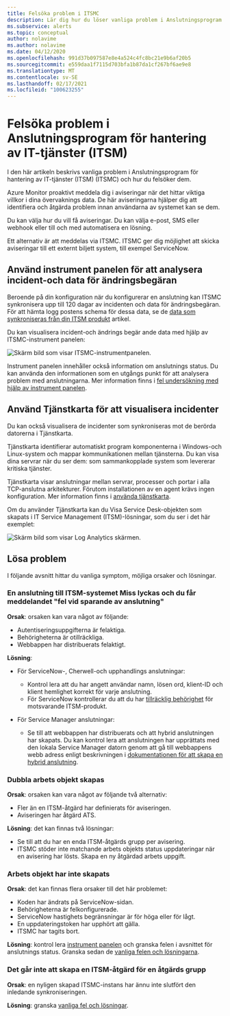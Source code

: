 ```yaml
---
title: Felsöka problem i ITSMC
description: Lär dig hur du löser vanliga problem i Anslutningsprogram för hantering av IT-tjänster (ITSM).
ms.subservice: alerts
ms.topic: conceptual
author: nolavime
ms.author: nolavime
ms.date: 04/12/2020
ms.openlocfilehash: 991d37b097587e8e4a524c4fc8bc21e9b6af20b5
ms.sourcegitcommit: e559daa1f7115d703bfa1b87da1cf267bf6ae9e8
ms.translationtype: MT
ms.contentlocale: sv-SE
ms.lasthandoff: 02/17/2021
ms.locfileid: "100623255"
---
```

# <a name="troubleshoot-problems-in-it-service-management-connector"></a>Felsöka problem i Anslutningsprogram för hantering av IT-tjänster (ITSM)

I den här artikeln beskrivs vanliga problem i Anslutningsprogram för hantering av IT-tjänster (ITSM) (ITSMC) och hur du felsöker dem.

Azure Monitor proaktivt meddela dig i aviseringar när det hittar viktiga villkor i dina övervaknings data. De här aviseringarna hjälper dig att identifiera och åtgärda problem innan användarna av systemet kan se dem.

Du kan välja hur du vill få aviseringar. Du kan välja e-post, SMS eller webhook eller till och med automatisera en lösning. 

Ett alternativ är att meddelas via ITSMC. ITSMC ger dig möjlighet att skicka aviseringar till ett externt biljett system, till exempel ServiceNow.

## <a name="use-the-dashboard-to-analyze-incident-and-change-request-data"></a>Använd instrument panelen för att analysera incident-och data för ändringsbegäran

Beroende på din konfiguration när du konfigurerar en anslutning kan ITSMC synkronisera upp till 120 dagar av incidenten och data för ändringsbegäran. För att hämta logg postens schema för dessa data, se de [data som synkroniseras från din ITSM produkt](./itsmc-synced-data.md) artikel.

Du kan visualisera incident-och ändrings begär ande data med hjälp av ITSMC-instrument panelen:

![Skärm bild som visar ITSMC-instrumentpanelen.](media/itsmc-overview/itsmc-overview-sample-log-analytics.png)

Instrument panelen innehåller också information om anslutnings status. Du kan använda den informationen som en utgångs punkt för att analysera problem med anslutningarna. Mer information finns i [fel undersökning med hjälp av instrument panelen](./itsmc-dashboard.md).

## <a name="use-service-map-to-visualize-incidents"></a>Använd Tjänstkarta för att visualisera incidenter

Du kan också visualisera de incidenter som synkroniseras mot de berörda datorerna i Tjänstkarta.

Tjänstkarta identifierar automatiskt program komponenterna i Windows-och Linux-system och mappar kommunikationen mellan tjänsterna. Du kan visa dina servrar när du ser dem: som sammankopplade system som levererar kritiska tjänster. 

Tjänstkarta visar anslutningar mellan servrar, processer och portar i alla TCP-anslutna arkitekturer. Förutom installationen av en agent krävs ingen konfiguration. Mer information finns i [använda tjänstkarta](../vm/service-map.md).

Om du använder Tjänstkarta kan du Visa Service Desk-objekten som skapats i IT Service Management (ITSM)-lösningar, som du ser i det här exemplet:

![Skärm bild som visar Log Analytics skärmen.](media/itsmc-overview/itsmc-overview-integrated-solutions.png)

## <a name="resolve-problems"></a>Lösa problem

I följande avsnitt hittar du vanliga symptom, möjliga orsaker och lösningar. 

### <a name="a-connection-to-the-itsm-system-fails-and-you-get-an-error-in-saving-connection-message"></a>En anslutning till ITSM-systemet Miss lyckas och du får meddelandet "fel vid sparande av anslutning"

**Orsak**: orsaken kan vara något av följande:

* Autentiseringsuppgifterna är felaktiga.
* Behörigheterna är otillräckliga.
* Webbappen har distribuerats felaktigt.

**Lösning**:

* För ServiceNow-, Cherwell-och upphandlings anslutningar:
  * Kontrol lera att du har angett användar namn, lösen ord, klient-ID och klient hemlighet korrekt för varje anslutning.  
  * För ServiceNow kontrollerar du att du har [tillräcklig behörighet](itsmc-connections-servicenow.md#install-the-user-app-and-create-the-user-role) för motsvarande ITSM-produkt.

* För Service Manager anslutningar:  
  * Se till att webbappen har distribuerats och att hybrid anslutningen har skapats. Du kan kontrol lera att anslutningen har upprättats med den lokala Service Manager datorn genom att gå till webbappens webb adress enligt beskrivningen i [dokumentationen för att skapa en hybrid anslutning](./itsmc-connections-scsm.md#configure-the-hybrid-connection).  

### <a name="duplicate-work-items-are-created"></a>Dubbla arbets objekt skapas

**Orsak**: orsaken kan vara något av följande två alternativ:

* Fler än en ITSM-åtgärd har definierats för aviseringen.
* Aviseringen har åtgärd ATS.

**Lösning**: det kan finnas två lösningar:

* Se till att du har en enda ITSM-åtgärds grupp per avisering.
* ITSMC stöder inte matchande arbets objekts status uppdateringar när en avisering har lösts. Skapa en ny åtgärdad arbets uppgift.

### <a name="work-items-are-not-created"></a>Arbets objekt har inte skapats

**Orsak**: det kan finnas flera orsaker till det här problemet:

* Koden har ändrats på ServiceNow-sidan.
* Behörigheterna är felkonfigurerade.
* ServiceNow hastighets begränsningar är för höga eller för lågt.
* En uppdateringstoken har upphört att gälla.
* ITSMC har tagits bort.

**Lösning**: kontrol lera [instrument panelen](itsmc-dashboard.md) och granska felen i avsnittet för anslutnings status. Granska sedan de [vanliga felen och lösningarna](itsmc-dashboard-errors.md).

### <a name="you-cant-create-an-itsm-action-for-an-action-group"></a>Det går inte att skapa en ITSM-åtgärd för en åtgärds grupp

**Orsak**: en nyligen skapad ITSMC-instans har ännu inte slutfört den inledande synkroniseringen.

**Lösning**: granska [vanliga fel och lösningar](itsmc-dashboard-errors.md).